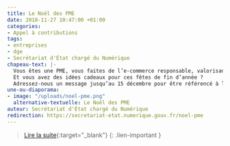 ```yaml
---
title: Le Noël des PME
date: 2018-11-27 10:47:00 +01:00
categories:
- Appel à contributions
tags:
- entreprises
- dge
- Secrétariat d'État chargé du Numérique
chapeau-text: |-
  Vous êtes une PME, vous faites de l’e-commerce responsable, valorisant les circuits courts ou l’éco-conception.
  Et vous avez des idées cadeaux pour ces fêtes de fin d’année ?
  Adressez-nous un message jusqu’au 15 décembre pour être référencé à lenoeldespme.dge@finances.gouv.fr
une-ou-diaporama:
- image: "/uploads/noel-pme.png"
  alternative-textuelle: Le Noël des PME
auteur: Secrétariat d'État chargé du Numérique
redirection: https://secretariat-etat.numerique.gouv.fr/noel-pme
---
```


>[Lire la suite](https://secretariat-etat.numerique.gouv.fr/noel-pme){:target="_blank"}
{: .lien-important }
